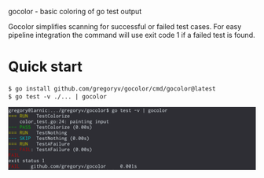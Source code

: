 gocolor - basic coloring of go test output

Gocolor simplifies scanning for successful or failed test cases. For
 easy pipeline integration the command will use exit code 1 if a
 failed test is found.

# Quick start

    $ go install github.com/gregoryv/gocolor/cmd/gocolor@latest
	$ go test -v ./... | gocolor
	
![](output.png)
